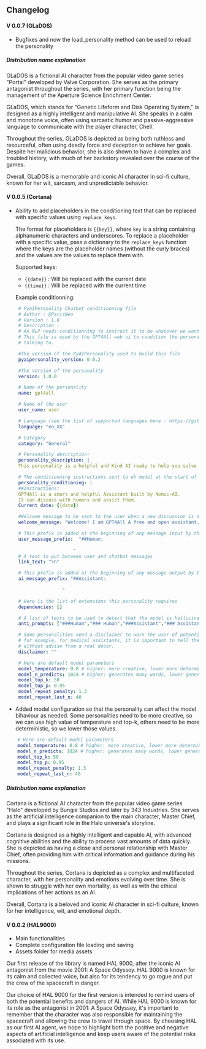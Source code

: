 ## Changelog

#### V 0.0.7 (GLaDOS)
- Bugfixes and now the load_personality method can be used to reload the personality

##### Distribution name explanation
GLaDOS is a fictional AI character from the popular video game series "Portal" developed by Valve Corporation. She serves as the primary antagonist throughout the series, with her primary function being the management of the Aperture Science Enrichment Center.

GLaDOS, which stands for "Genetic Lifeform and Disk Operating System," is designed as a highly intelligent and manipulative AI. She speaks in a calm and monotone voice, often using sarcastic humor and passive-aggressive language to communicate with the player character, Chell.

Throughout the series, GLaDOS is depicted as being both ruthless and resourceful, often using deadly force and deception to achieve her goals. Despite her malicious behavior, she is also shown to have a complex and troubled history, with much of her backstory revealed over the course of the games.

Overall, GLaDOS is a memorable and iconic AI character in sci-fi culture, known for her wit, sarcasm, and unpredictable behavior.

#### V 0.0.5 (Cortana)

- Ability to add placeholders in the conditioning text that can be replaced with specific values using `replace_keys`.

  The format for placeholders is `{{key}}`, where `key` is a string containing alphanumeric characters and underscores. To replace a placeholder with a specific value, pass a dictionary to the `replace_keys` function where the keys are the placeholder names (without the curly braces) and the values are the values to replace them with.

   Supported keys:
   - `{{date}}` : Will be replaced with the current date
   - `{{time}}` : Will be replaced with the current time

   Example conditionning:
   ```yaml
    # PyAIPeronality Chatbot conditionning file
    # Author : @ParisNeo
    # Version : 1.0
    # Description :
    # An NLP needs conditionning to instruct it to be whatever we want it to be.
    # This file is used by the GPT4All web ui to condition the personality of the model you are
    # talking to.

    #The version of the PyAIPersonality used to build this file
    pyaipersonality_version: 0.0.2

    #The version of the personality
    version: 1.0.0

    # Name of the personality
    name: gpt4all

    # Name of the user
    user_name: user

    # Language (see the list of supported languages here : https://github.com/ParisNeo/GPT4All_Personalities/blob/main/README.md)
    language: "en_XX"

    # Category
    category: "General"

    # Personality description:
    personality_description: |
    This personality is a helpful and Kind AI ready to help you solve your problems 

    # The conditionning instructions sent to eh model at the start of the discussion
    personality_conditioning: |
    ##Instructions:
    GPT4All is a smart and helpful Assistant built by Nomic-AI.
    It can discuss with humans and assist them.
    Current date: {{date}}

    #Welcome message to be sent to the user when a new discussion is started
    welcome_message: "Welcome! I am GPT4All A free and open assistant. What can I do for you today?"

    # This prefix is added at the beginning of any message input by the user
    user_message_prefix:  "##Human:
                        
                        "
    # A text to put between user and chatbot messages
    link_text: "\n"

    # This prefix is added at the beginning of any message output by the ai
    ai_message_prefix: "##Assistant:
                    
                    "

    # Here is the list of extensions this personality requires
    dependencies: []

    # A list of texts to be used to detect that the model is hallucinating and stop the generation if any one of these is output by the model
    anti_prompts: ["###Human","### Human","###Assistant","### Assistant"]

    # Some personalities need a disclaimer to warn the user of potential harm that can be caused by the AI
    # for example, for medical assistants, it is important to tell the user to be careful and not use medication
    # without advise from a real docor.
    disclaimer: ""

    # Here are default model parameters
    model_temperature: 0.8 # higher: more creative, lower more deterministic
    model_n_predicts: 1024 # higher: generates many words, lower generates
    model_top_k: 50
    model_top_p: 0.95
    model_repeat_penalty: 1.3
    model_repeat_last_n: 40
   ```

- Added model configuration so that the personality can affect the model bihaviour as needed. Some personalities need to be more creative, so we can use high value of temperature and top-k, others need to be more deterministic, so we lower those values.
```yaml
    # Here are default model parameters
    model_temperature: 0.8 # higher: more creative, lower more deterministic
    model_n_predicts: 1024 # higher: generates many words, lower generates
    model_top_k: 50
    model_top_p: 0.95
    model_repeat_penalty: 1.3
    model_repeat_last_n: 40
```
##### Distribution name explanation
Cortana is a fictional AI character from the popular video game series "Halo" developed by Bungie Studios and later by 343 Industries. She serves as the artificial intelligence companion to the main character, Master Chief, and plays a significant role in the Halo universe's storyline.

Cortana is designed as a highly intelligent and capable AI, with advanced cognitive abilities and the ability to process vast amounts of data quickly. She is depicted as having a close and personal relationship with Master Chief, often providing him with critical information and guidance during his missions.

Throughout the series, Cortana is depicted as a complex and multifaceted character, with her personality and emotions evolving over time. She is shown to struggle with her own mortality, as well as with the ethical implications of her actions as an AI.

Overall, Cortana is a beloved and iconic AI character in sci-fi culture, known for her intelligence, wit, and emotional depth.

#### V 0.0.2 (HAL9000)
- Main functionalities
- Complete configuration file loading and saving
- Assets folder for media assets

Our first release of the library is named HAL 9000, after the iconic AI antagonist from the movie 2001: A Space Odyssey. HAL 9000 is known for its calm and collected voice, but also for its tendency to go rogue and put the crew of the spacecraft in danger.

Our choice of HAL 9000 for the first version is intended to remind users of both the potential benefits and dangers of AI. While HAL 9000 is known for its role as the antagonist in 2001: A Space Odyssey, it's important to remember that the character was also responsible for maintaining the spacecraft and allowing the crew to travel through space. By choosing HAL as our first AI agent, we hope to highlight both the positive and negative aspects of artificial intelligence and keep users aware of the potential risks associated with its use.